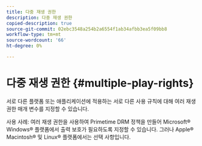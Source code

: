 ```yaml
---
title: 다중 재생 권한
description: 다중 재생 권한
copied-description: true
source-git-commit: 02ebc3548a254b2a6554f1ab34afbb3ea5f09bb8
workflow-type: tm+mt
source-wordcount: '66'
ht-degree: 0%

---
```


# 다중 재생 권한 {#multiple-play-rights}

서로 다른 플랫폼 또는 애플리케이션에 적용하는 서로 다른 사용 규칙에 대해 여러 재생 권한 매개 변수를 지정할 수 있습니다.

사용 사례: 여러 재생 권한을 사용하여 Primetime DRM 정책을 만들어 Microsoft® Windows® 플랫폼에서 출력 보호가 필요하도록 지정할 수 있습니다. 그러나 Apple® Macintosh® 및 Linux® 플랫폼에서는 선택 사항입니다.
